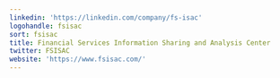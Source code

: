 ```yaml
---
linkedin: 'https://linkedin.com/company/fs-isac'
logohandle: fsisac
sort: fsisac
title: Financial Services Information Sharing and Analysis Center
twitter: FSISAC
website: 'https://www.fsisac.com/'
---
```

